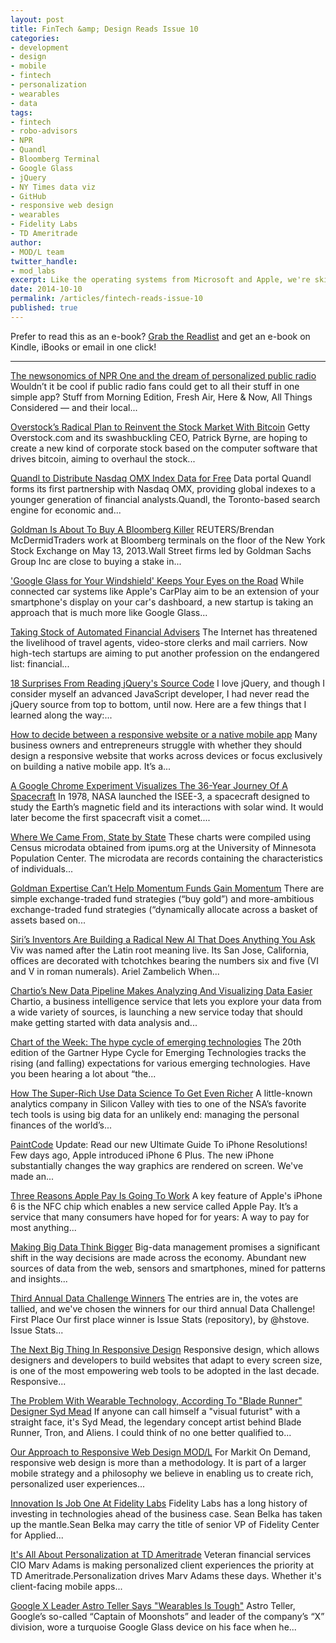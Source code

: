 ```yaml
---
layout: post
title: FinTech &amp; Design Reads Issue 10
categories: 
- development
- design
- mobile
- fintech
- personalization
- wearables
- data
tags: 
- fintech
- robo-advisors
- NPR
- Quandl
- Bloomberg Terminal
- Google Glass
- jQuery
- NY Times data viz
- GitHub
- responsive web design
- wearables
- Fidelity Labs
- TD Ameritrade
author: 
- MOD/L team
twitter_handle:
- mod_labs
excerpt: Like the operating systems from Microsoft and Apple, we're skipping Issue 9 and going right to Issue 10. Delivered on 10/10.
date: 2014-10-10
permalink: /articles/fintech-reads-issue-10
published: true
---
```


Prefer to read this as an e-book? [Grab the Readlist](http://readlists.com/7cabb651) and get an e-book on Kindle, iBooks or email in one click!

-----

[The newsonomics of NPR One and the dream of personalized public radio](http://www.niemanlab.org/2014/07/the-newsonomics-of-npr-one-and-the-dream-of-personalized-public-radio/) Wouldn&#x2019;t it be cool if public radio fans could get to all their stuff in one simple app? Stuff from Morning Edition, Fresh Air, Here &amp; Now, All Things Considered &#x2014; and their local...

[Overstock’s Radical Plan to Reinvent the Stock Market With Bitcoin](http://www.wired.com/2014/07/overstock-and-cryptocurrency/?mbid=social_twitter) Getty Overstock.com and its swashbuckling CEO, Patrick Byrne, are hoping to create a new kind of corporate stock based on the computer software that drives bitcoin, aiming to overhaul the stock...

[Quandl to Distribute Nasdaq OMX Index Data for Free](http://www.wallstreetandtech.com/data-management/quandl-to-distribute-nasdaq-omx-index-data-for-free/d/d-id/1297701?cid=NL_WST_EDT_WST_daily_20140801&_mc=NL_WST_EDT_WST_daily_20140801&elq=5a582dcb3d2e40228f91182cf050947c&elqCampaignId=6860) Data portal Quandl forms its first partnership with Nasdaq OMX, providing global indexes to a younger generation of financial analysts.Quandl, the Toronto-based search engine for economic and...

[Goldman Is About To Buy A Bloomberg Killer](http://www.businessinsider.com/goldman-about-to-buy-a-bloomberg-killer-2014-8) REUTERS/Brendan McDermidTraders work at Bloomberg terminals on the floor of the New York Stock Exchange on May 13, 2013.Wall Street firms led by Goldman Sachs Group Inc are close to buying a stake in...

['Google Glass for Your Windshield' Keeps Your Eyes on the Road](http://mashable.com/2014/08/05/navdy-windshield-google-glass/?utm_cid=mash-com-fb-main-link) While connected car systems like Apple's CarPlay aim to be an extension of your smartphone's display on your car's dashboard, a new startup is taking an approach that is much more like Google Glass...

[Taking Stock of Automated Financial Advisers](http://online.wsj.com/articles/taking-stock-of-automated-financial-advisers-1407519771) The Internet has threatened the livelihood of travel agents, video-store clerks and mail carriers. Now high-tech startups are aiming to put another profession on the endangered list: financial...

[18 Surprises From Reading jQuery's Source Code](http://quickleft.com/blog/18-surprises-from-reading-jquery-s-source-code?utm_campaign=training&utm_content=6711932&utm_medium=social&utm_source=twitter) I love jQuery, and though I consider myself an advanced JavaScript developer, I had never read the jQuery source from top to bottom, until now. Here are a few things that I learned along the way:...

[How to decide between a responsive website or a native mobile app](http://thenextweb.com/dd/2014/02/08/decide-responsive-website-native-mobile-app/) Many business owners and entrepreneurs struggle with whether they should design a responsive website that works across devices or focus exclusively on building a native mobile app. It&#x2019;s a...

[A Google Chrome Experiment Visualizes The 36-Year Journey Of A Spacecraft](http://www.fastcodesign.com/3034275/a-google-chrome-experiment-visualizes-the-36-year-journey-of-a-satellite) In 1978, NASA launched the ISEE-3, a spacecraft designed to study the Earth&#x2019;s magnetic field and its interactions with solar wind. It would later become the first spacecraft visit a comet....

[Where We Came From, State by State](http://www.nytimes.com/interactive/2014/08/13/upshot/where-people-in-each-state-were-born.html) These charts were compiled using Census microdata obtained from ipums.org at the University of Minnesota Population Center. The microdata are records containing the characteristics of individuals...

[Goldman Expertise Can’t Help Momentum Funds Gain Momentum](http://www.bloomberg.com/news/2014-08-14/goldman-expertise-can-t-help-momentum-funds-gain-momentum.html) There are simple exchange-traded fund strategies (&#x201C;buy gold&#x201D;) and more-ambitious exchange-traded fund strategies (&#x201C;dynamically allocate across a basket of assets based on...

[Siri’s Inventors Are Building a Radical New AI That Does Anything You Ask](http://www.wired.com/2014/08/viv/?mbid=social_twitter) Viv was named after the Latin root meaning live. Its San Jose, California, offices are decorated with tchotchkes bearing the numbers six and five (VI and V in roman numerals). Ariel Zambelich When...

[Chartio’s New Data Pipeline Makes Analyzing And Visualizing Data Easier](http://techcrunch.com/2014/08/19/chartios-new-data-pipeline-makes-visualizing-data-easier/?ncid=rss&utm_source=feedburner&utm_medium=feed&utm_campaign=Feed%3A+Techcrunch+%28TechCrunch%29) Chartio, a business intelligence service that lets you explore your data from a wide variety of sources, is launching a new service today that should make getting started with data analysis and...

[Chart of the Week: The hype cycle of emerging technologies](http://www.pewresearch.org/fact-tank/2014/08/15/chart-of-the-week-the-hype-cycle-of-emerging-technologies/) The 20th edition of the Gartner Hype Cycle for Emerging Technologies tracks the rising (and falling) expectations for various emerging technologies. Have you been hearing a lot about &#x201C;the...

[How The Super-Rich Use Data Science To Get Even Richer](http://www.fastcolabs.com/3035103/how-the-super-rich-use-data-science-to-get-even-richer) A little-known analytics company in Silicon Valley with ties to one of the NSA&#x2019;s favorite tech tools is using big data for an unlikely end: managing the personal finances of the world&#x2019;s...

[PaintCode](http://www.paintcodeapp.com/news/iphone-6-screens-demystified) Update: Read our new Ultimate Guide To iPhone Resolutions! Few days ago, Apple introduced iPhone 6 Plus. The new iPhone substantially changes the way graphics are rendered on screen. We've made an...

[Three Reasons Apple Pay Is Going To Work](http://www.fastcolabs.com/3035910/three-reasons-apple-pay-is-going-to-work) A key feature of Apple's iPhone 6 is the NFC chip which enables a new service called Apple Pay. It&#x2019;s a service that many consumers have hoped for for years: A way to pay for most anything...

[Making Big Data Think Bigger](http://bits.blogs.nytimes.com/2014/09/20/making-big-data-think-bigger/) Big-data management promises a significant shift in the way decisions are made across the economy. Abundant new sources of data from the web, sensors and smartphones, mined for patterns and insights...

[Third Annual Data Challenge Winners](https://github.com/blog/1892-third-annual-data-challenge-winners) The entries are in, the votes are tallied, and we've chosen the winners for our third annual Data Challenge! First Place Our first place winner is Issue Stats (repository), by @hstove. Issue Stats...

[The Next Big Thing In Responsive Design](http://www.fastcodesign.com/3036091/the-next-big-thing-in-responsive-design) Responsive design, which allows designers and developers to build websites that adapt to every screen size, is one of the most empowering web tools to be adopted in the last decade. Responsive...

[The Problem With Wearable Technology, According To "Blade Runner" Designer Syd Mead](http://www.fastcodesign.com/3036532/wearables-week/the-problem-with-wearable-technology-according-to-blade-runner-designer-syd-m) If anyone can call himself a "visual futurist" with a straight face, it's Syd Mead, the legendary concept artist behind Blade Runner, Tron, and Aliens. I could think of no one better qualified to...

[Our Approach to Responsive Web Design MOD/L](http://modl.markit.com/articles/our-approach-to-responsive-web-design/) For Markit On Demand, responsive web design is more than a methodology. It is part of a larger mobile strategy and a philosophy we believe in enabling us to create rich, personalized user experiences...

[Innovation Is Job One At Fidelity Labs](http://www.wallstreetandtech.com/trading-technology/innovation-is-job-one-at-fidelity-labs/d/d-id/1316469) Fidelity Labs has a long history of investing in technologies ahead of the business case. Sean Belka has taken up the mantle.Sean Belka may carry the title of senior VP of Fidelity Center for Applied...

[It's All About Personalization at TD Ameritrade](http://www.wallstreetandtech.com/careers/its-all-about-personalization-at-td-ameritrade/d/d-id/1316283) Veteran financial services CIO Marv Adams is making personalized client experiences the priority at TD Ameritrade.Personalization drives Marv Adams these days. Whether it's client-facing mobile apps...

[Google X Leader Astro Teller Says "Wearables Is Tough"](http://recode.net/2014/10/08/google-x-leader-astro-teller-says-wearables-is-tough/) Astro Teller, Google&#x2019;s so-called &#x201C;Captain of Moonshots&#x201D; and leader of the company&#x2019;s &#x201C;X&#x201D; division, wore a turquoise Google Glass device on his face when he...